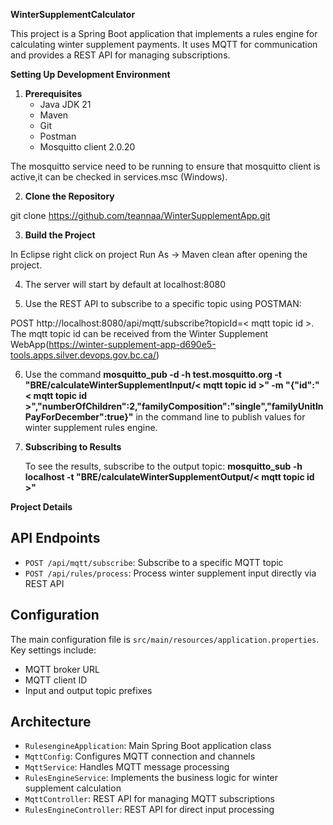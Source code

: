 **WinterSupplementCalculator**

  This project is a Spring Boot application that implements a rules engine for calculating winter supplement payments. It uses MQTT for communication and provides a REST API for managing subscriptions.

**Setting Up Development Environment**

1. **Prerequisites**
   - Java JDK 21 
   - Maven
   - Git
   - Postman
   - Mosquitto client 2.0.20
 
 The mosquitto service need to be running to ensure that mosquitto client is active,it can be checked in services.msc (Windows).

2. **Clone the Repository**

git clone https://github.com/teannaa/WinterSupplementApp.git

3. **Build the Project**

In Eclipse right click on project Run As -> Maven clean after opening the project.

4. The server will start by default at localhost:8080

5. Use the REST API to subscribe to a specific topic using POSTMAN:

POST http://localhost:8080/api/mqtt/subscribe?topicId=< mqtt topic id >.
The mqtt topic id can be received from the Winter Supplement WebApp(https://winter-supplement-app-d690e5-tools.apps.silver.devops.gov.bc.ca/)

6. Use the command
**mosquitto_pub -d -h test.mosquitto.org -t "BRE/calculateWinterSupplementInput/< mqtt topic id >" -m "{"id":"< mqtt topic id >","numberOfChildren":2,"familyComposition":"single","familyUnitInPayForDecember":true}"**
in the command line to publish values for winter supplement rules engine.

7. **Subscribing to Results**

    To see the results, subscribe to the output topic:
    **mosquitto_sub -h localhost -t "BRE/calculateWinterSupplementOutput/< mqtt topic id >"**
    

**Project Details**

## API Endpoints

- `POST /api/mqtt/subscribe`: Subscribe to a specific MQTT topic
- `POST /api/rules/process`: Process winter supplement input directly via REST API

## Configuration

The main configuration file is `src/main/resources/application.properties`. Key settings include:

- MQTT broker URL
- MQTT client ID
- Input and output topic prefixes

## Architecture

- `RulesengineApplication`: Main Spring Boot application class
- `MqttConfig`: Configures MQTT connection and channels
- `MqttService`: Handles MQTT message processing
- `RulesEngineService`: Implements the business logic for winter supplement calculation
- `MqttController`: REST API for managing MQTT subscriptions
- `RulesEngineController`: REST API for direct input processing
